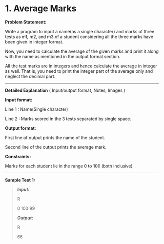 # 1. Average Marks

**Problem Statement:**

Write a program to input a name(as a single character) and marks of three tests as m1, m2, and m3 of a student considering all the three marks have been given in integer format.

Now, you need to calculate the average of the given marks and print it along with the name as mentioned in the output format section.

All the test marks are in integers and hence calculate the average in integer as well. That is, you need to print the integer part of the average only and neglect the decimal part.

---

**Detailed Explanation** ( Input/output format, Notes, Images )

**Input format:**

Line 1 : Name(Single character)

Line 2 : Marks scored in the 3 tests separated by single space.

**Output format:**

First line of output prints the name of the student.

Second line of the output prints the average mark.

**Constraints:**

Marks for each student lie in the range 0 to 100 (both inclusive)

---

**Sample Test 1:**

> ***Input:***
>
> R
>
> 0 100 99
>
> ***Output:***
>
> R
>
> 66
